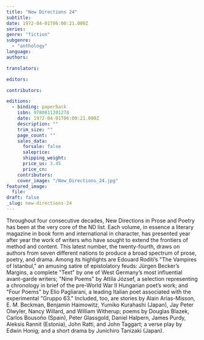 ```yaml
---
title: "New Directions 24"
subtitle:
date: 1972-04-01T06:00:21.000Z
series:
genre: "fiction"
subgenre:
  - "anthology"
language:
authors:

translators:

editors:

contributors:

editions:
  - binding: paperback
    isbn: 9780811201278
    date: 1972-04-01T06:00:21.000Z
    description: ""
    trim_size: ""
    page_count: ""
    sales_data:
      forsale: false
      saleprice:
      shipping_weight:
      price_us: 3.45
      price_cn:
    contributors:
    cover_image: "/New_Directions_24.jpg"
featured_image:
  file:
draft: false
_slug: new-directions-24
---
```


Throughout four consecutive decades, New Directions in Prose and Poetry has been at the very core of the ND list. Each volume, in essence a literary magazine in book form and international in character, has presented year after year the work of writers who have sought to extend the frontiers of method and content. This latest number, the twenty-fourth, draws on authors from seven different nations to produce a broad spectrum of prose, poetry, and drama. Among its highlights are Edouard Roditi’s "The Vampires of Istanbul," an amusing satire of epistolatory feuds: Jürgen Becker’s Margins, a complete "Text" by one of West Germany’s most influential avant-garde writers; "Nine Poems" by Attila József, a selection representing a chronology in brief of the pre-World War II Hungarian poet’s work; and "Four Poems" by Elio Pagliarani, a leading Italian poet associated with the experimental "Gruppo 63." Included, too, are stories by Alain Arias-Misson, E. M. Beckman, Benjamin Haimowitz, Yumiko Kurahashi (Japan), Jay Peter Olwyler, Nancy Willard, and William Witherup; poems by Douglas Blazek, Carlos Bousoño (Spain), Peter Glassgold, Daniel Halpern, James Purdy, Aleksis Rannit (Estonia), John Ratti, and John Taggart; a verse play by Edwin Honig; and a short drama by Junichiro Tanizaki (Japan).

